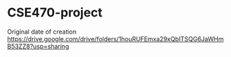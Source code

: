 # CSE470-project
Original date of creation  
https://drive.google.com/drive/folders/1houRUFEmxa29xQbITSQG6JaWHmB53ZZ8?usp=sharing
